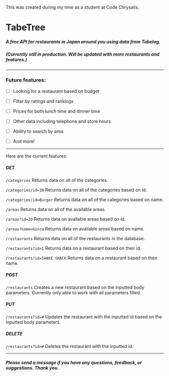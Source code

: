 This was created during my time as a student at Code Chrysalis.

# TabeTree 
##### A free API for restaurants in Japan around you using data from Tabelog.
##### (Currently still in production. Will be updated with more restaurants and features.)
<hr>

### Future features:

- [ ] Looking for a restaurant based on budget

- [ ] Filter by ratings and rankings

- [ ] Prices for both lunch time and dinner time

- [ ] Other data including telephone and store hours

- [ ] Ability to search by area

- [ ] And more!

<hr>
Here are the current features:

##### GET
```/categories```
Returns data on all of the categories.

```/categories/id=10```
Returns data on all of the categories based on id.

```/categories/id=Burger```
Returns data on all of the categories based on name.

```/areas```
Returns data on all of the available areas.

```/areas?id=20```
Returns data on available areas based on id.

```/areas?name=Ginza```
Returns data on available areas based on name.

```/restaurants```
Returns data on all of the restaurants in the database.

```/restaurants?id=1```
Returns data on a restaurant based on their id.

```/restaurants?id=SHAKE SHACK```
Returns data on a restaurant based on their name.

##### POST 
```/restaurants```
Creates a new restaurant based on the inputted body parameters.
Currently only able to work with all parameters filled.

##### PUT
```/restaurants?id=#```
Updates the restaurant with the inputted id based on the inputted body parameters.

##### DELETE
```/restaurants?id=#```
Deletes the restaurant with the inputted id.

<hr>

##### Please send a message if you have any questions, feedback, or suggestions. Thank you.

